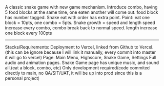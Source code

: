 A classic snake game with new game mechanism.
Introduce combo, having 5 food blocks at the same time, one eaten another will come out.
food block has number tagged.
Snake eat with order has extra point.
Point: eat one block = 10pts, one combo = 5pts.
Snake growth = speed and length
speed increase every combo, combo break back to normal speed.
length increase one block every 100pts

---

Stacks/Requirements:
Deployment to Vercel, linked from Github to Vercel. (this can be ignore because I will link it manually, every commit into master it will go to vercel)
Page: Main Menu, Highscore, Snake Game, Settings
Full audio and animation pages.
Snake Game page has unique music, and sound all.(eat a block, combo, etc)
Only development required(code commited directly to main, no QA/SIT/UAT, it will be up into prod since this is a personal project)
